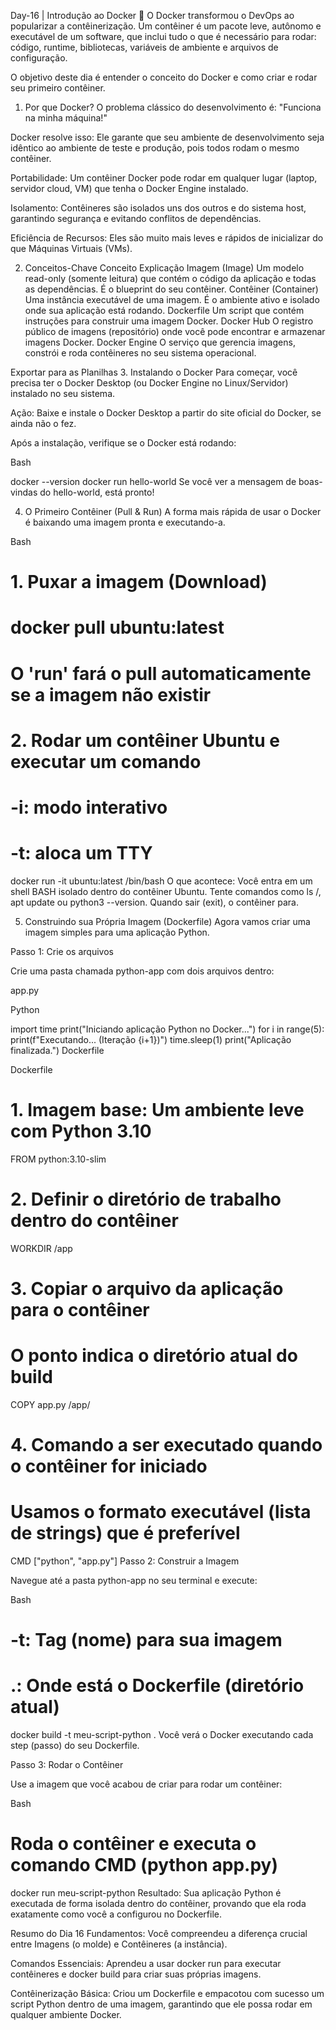 Day-16 | Introdução ao Docker 🐬
O Docker transformou o DevOps ao popularizar a contêinerização. Um contêiner é um pacote leve, autônomo e executável de um software, que inclui tudo o que é necessário para rodar: código, runtime, bibliotecas, variáveis de ambiente e arquivos de configuração.

O objetivo deste dia é entender o conceito do Docker e como criar e rodar seu primeiro contêiner.

1. Por que Docker?
O problema clássico do desenvolvimento é: "Funciona na minha máquina!"

Docker resolve isso: Ele garante que seu ambiente de desenvolvimento seja idêntico ao ambiente de teste e produção, pois todos rodam o mesmo contêiner.

Portabilidade: Um contêiner Docker pode rodar em qualquer lugar (laptop, servidor cloud, VM) que tenha o Docker Engine instalado.

Isolamento: Contêineres são isolados uns dos outros e do sistema host, garantindo segurança e evitando conflitos de dependências.

Eficiência de Recursos: Eles são muito mais leves e rápidos de inicializar do que Máquinas Virtuais (VMs).

2. Conceitos-Chave
Conceito	Explicação
Imagem (Image)	Um modelo read-only (somente leitura) que contém o código da aplicação e todas as dependências. É o blueprint do seu contêiner.
Contêiner (Container)	Uma instância executável de uma imagem. É o ambiente ativo e isolado onde sua aplicação está rodando.
Dockerfile	Um script que contém instruções para construir uma imagem Docker.
Docker Hub	O registro público de imagens (repositório) onde você pode encontrar e armazenar imagens Docker.
Docker Engine	O serviço que gerencia imagens, constrói e roda contêineres no seu sistema operacional.

Exportar para as Planilhas
3. Instalando o Docker
Para começar, você precisa ter o Docker Desktop (ou Docker Engine no Linux/Servidor) instalado no seu sistema.

Ação: Baixe e instale o Docker Desktop a partir do site oficial do Docker, se ainda não o fez.

Após a instalação, verifique se o Docker está rodando:

Bash

docker --version
docker run hello-world
Se você ver a mensagem de boas-vindas do hello-world, está pronto!

4. O Primeiro Contêiner (Pull & Run)
A forma mais rápida de usar o Docker é baixando uma imagem pronta e executando-a.

Bash

# 1. Puxar a imagem (Download)
# docker pull ubuntu:latest
# O 'run' fará o pull automaticamente se a imagem não existir

# 2. Rodar um contêiner Ubuntu e executar um comando
# -i: modo interativo
# -t: aloca um TTY
docker run -it ubuntu:latest /bin/bash
O que acontece: Você entra em um shell BASH isolado dentro do contêiner Ubuntu. Tente comandos como ls /, apt update ou python3 --version. Quando sair (exit), o contêiner para.

5. Construindo sua Própria Imagem (Dockerfile)
Agora vamos criar uma imagem simples para uma aplicação Python.

Passo 1: Crie os arquivos

Crie uma pasta chamada python-app com dois arquivos dentro:

app.py

Python

import time
print("Iniciando aplicação Python no Docker...")
for i in range(5):
    print(f"Executando... (Iteração {i+1})")
    time.sleep(1)
print("Aplicação finalizada.")
Dockerfile

Dockerfile

# 1. Imagem base: Um ambiente leve com Python 3.10
FROM python:3.10-slim

# 2. Definir o diretório de trabalho dentro do contêiner
WORKDIR /app

# 3. Copiar o arquivo da aplicação para o contêiner
# O ponto indica o diretório atual do build
COPY app.py /app/

# 4. Comando a ser executado quando o contêiner for iniciado
# Usamos o formato executável (lista de strings) que é preferível
CMD ["python", "app.py"]
Passo 2: Construir a Imagem

Navegue até a pasta python-app no seu terminal e execute:

Bash

# -t: Tag (nome) para sua imagem
# .: Onde está o Dockerfile (diretório atual)
docker build -t meu-script-python .
Você verá o Docker executando cada step (passo) do seu Dockerfile.

Passo 3: Rodar o Contêiner

Use a imagem que você acabou de criar para rodar um contêiner:

Bash

# Roda o contêiner e executa o comando CMD (python app.py)
docker run meu-script-python
Resultado: Sua aplicação Python é executada de forma isolada dentro do contêiner, provando que ela roda exatamente como você a configurou no Dockerfile.

Resumo do Dia 16
Fundamentos: Você compreendeu a diferença crucial entre Imagens (o molde) e Contêineres (a instância).

Comandos Essenciais: Aprendeu a usar docker run para executar contêineres e docker build para criar suas próprias imagens.

Contêinerização Básica: Criou um Dockerfile e empacotou com sucesso um script Python dentro de uma imagem, garantindo que ele possa rodar em qualquer ambiente Docker.

